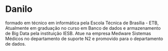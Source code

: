 # **Danilo**
formado em técnico em informática pela Escola Técnica de Brasília - ETB, Atualmente em graduação no curso em Banco de dados e armazenamento de Big Data pela instituição IESB. Atue na empresa Medware Sistemas Médicos no departamento de suporte N2 e promovido para o departamento de dados.
